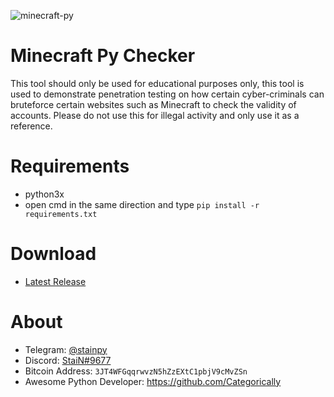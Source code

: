 ![minecraft-py](https://user-images.githubusercontent.com/62406629/124016150-9d9d4500-d9e5-11eb-9103-6e7210200291.png)

# Minecraft Py Checker
This tool should only be used for educational purposes only, this tool is used to demonstrate penetration testing on how certain cyber-criminals can bruteforce certain websites such as Minecraft to check the validity of accounts. Please do not use this for illegal activity and only use it as a reference.

# Requirements
- python3x
- open cmd in the same direction and type
``pip install -r requirements.txt``

# Download
- [Latest Release](https://github.com/Stainpy/Minecraft-Py/releases/download/Minecraft-Py-v3.5/Minecraft-Py-v3.5.exe)

# About
- Telegram: [@stainpy](https://t.me/stainpy)
- Discord: [StaiN#9677](https://discordapp.com/users/289106753277263872)
- Bitcoin Address: ``3JT4WFGqqrwvzN5hZzEXtC1pbjV9cMvZSn``
- Awesome Python Developer: https://github.com/Categorically
